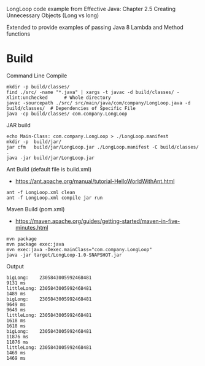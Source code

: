 LongLoop code example from Effective Java: Chapter 2.5 Creating Unnecessary Objects (Long vs long) 

Extended to provide examples of passing Java 8 Lambda and Method functions

# Build

Command Line Compile
```
mkdir -p build/classes/
find ./src/ -name "*.java" | xargs -t javac -d build/classes/ -Xlint:unchecked      # Whole directory
javac -sourcepath ./src/ src/main/java/com/company/LongLoop.java -d build/classes/  # Dependencies of Specific File
java -cp build/classes/ com.company.LongLoop
```


JAR build
```
echo Main-Class: com.company.LongLoop > ./LongLoop.manifest
mkdir -p  build/jar/
jar cfm   build/jar/LongLoop.jar ./LongLoop.manifest -C build/classes/ .
java -jar build/jar/LongLoop.jar
```


Ant Build (default file is build.xml)
- https://ant.apache.org/manual/tutorial-HelloWorldWithAnt.html
```
ant -f LongLoop.xml clean
ant -f LongLoop.xml compile jar run
```


Maven Build (pom.xml)
- https://maven.apache.org/guides/getting-started/maven-in-five-minutes.html
```
mvn package
mvn package exec:java 
mvn exec:java -Dexec.mainClass="com.company.LongLoop"
java -jar target/LongLoop-1.0-SNAPSHOT.jar 
```


Output
```
bigLong:    2305843005992468481
9131 ms
littleLong: 2305843005992468481
1489 ms
bigLong:    2305843005992468481
9649 ms
9649 ms
littleLong: 2305843005992468481
1618 ms
1618 ms
bigLong:    2305843005992468481
11876 ms
11876 ms
littleLong: 2305843005992468481
1469 ms
1469 ms
```
